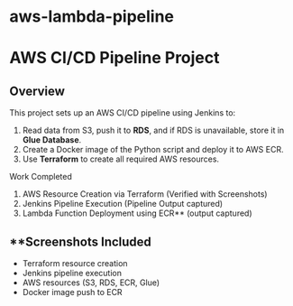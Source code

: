 # aws-lambda-pipeline
# AWS CI/CD Pipeline Project

## Overview
This project sets up an AWS CI/CD pipeline using Jenkins to:
1. Read data from S3, push it to **RDS**, and if RDS is unavailable, store it in **Glue Database**.
2. Create a Docker image of the Python script and deploy it to AWS ECR.
3. Use **Terraform** to create all required AWS resources.

Work Completed
 1. AWS Resource Creation via Terraform (Verified with Screenshots)  
 2. Jenkins Pipeline Execution (Pipeline Output captured)  
 3. Lambda Function Deployment using ECR** (output captured)

## **Screenshots Included
- Terraform resource creation
- Jenkins pipeline execution
- AWS resources (S3, RDS, ECR, Glue)
- Docker image push to ECR



